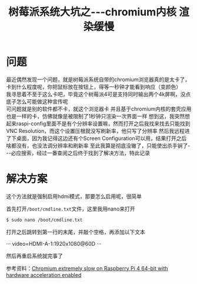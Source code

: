 ﻿---
title: 树莓派系统大坑之---chromium内核 渲染缓慢
categories: 树莓派
tags: [chromium]
---


# 问题

最近偶然发现一个问题，就是树莓派系统自带的chromium浏览器真的是太卡了，卡到什么程度呢，你把鼠标放在按钮上，得等一秒钟才能看到响应（变颜色）  
我寻思着不至于这么卡吧，毕竟这个树莓派4可是支持同时输出两个4k屏啊，没点底子怎么可能做这种宣传呢  
可问题就是别的软件都不卡，就这个浏览器卡 并且基于chromium内核的套壳应用也是一样的卡，仿佛就像是被限制了1秒钟只渲染一次界面一样
想到这，我突然想起来raspi-config里面不是有个分辨率设置嘛，然而打开之后我找来找去只能找到VNC Resolution，而这个设置压根就没写刷新率，他只写了分辨率
然后我远程进了下桌面，因为我记得这边还有个Screen Configuration可以用，结果打开之后啥都没有，也没法调分辨率和刷新率
至此我算是彻底没辙了，只能使出杀手锏了---必应搜索，经过一番查阅之后终于找到了解决方法，特此记录

# 解决方案

这个方法就是强制启用hdmi模式，那要怎么启用呢，很简单

首先打开`/boot/cmdline.txt`文件，这里我用nano来打开

``` bash
$ sudo nano /boot/cmdline.txt
```

打开之后跳转到第一行的末尾，并敲个空格，再添加以下文本

···
video=HDMI-A-1:1920x1080@60D
···

然后再重启系统就完事了

参考资料：[Chromium extremely slow on Raspberry Pi 4 64-bit with hardware acceleration enabled](https://forums.raspberrypi.com/viewtopic.php?p=2023358#p2023358)
